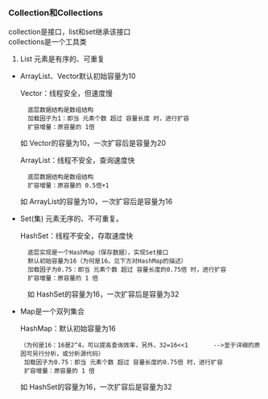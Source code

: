 ### Collection和Collections

collection是接口，list和set继承该接口  
collections是一个工具类  

1. List 元素是有序的、可重复

+ ArrayList、Vector默认初始容量为10  

   Vector：线程安全，但速度慢  
        
        底层数据结构是数组结构  
        加载因子为1：即当 元素个数 超过 容量长度 时，进行扩容  
        扩容增量：原容量的 1倍  
     如 Vector的容量为10，一次扩容后是容量为20  
       
       
   ArrayList：线程不安全，查询速度快  
   
        底层数据结构是数组结构  
        扩容增量：原容量的 0.5倍+1  
     如 ArrayList的容量为10，一次扩容后是容量为16

 

- Set(集) 元素无序的、不可重复。  

   HashSet：线程不安全，存取速度快  
        
        底层实现是一个HashMap（保存数据），实现Set接口  
        默认初始容量为16（为何是16，见下方对HashMap的描述）  
        加载因子为0.75：即当 元素个数 超过 容量长度的0.75倍 时，进行扩容  
        扩容增量：原容量的 1 倍  
   　如 HashSet的容量为16，一次扩容后是容量为32  
      

 

* Map是一个双列集合   

    HashMap：默认初始容量为16   
   
      （为何是16：16是2^4，可以提高查询效率，另外，32=16<<1       -->至于详细的原因可另行分析，或分析源代码）    
       加载因子为0.75：即当 元素个数 超过 容量长度的0.75倍 时，进行扩容    
       扩容增量：原容量的 1 倍    
    如 HashSet的容量为16，一次扩容后是容量为32  
      
